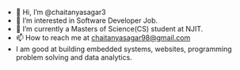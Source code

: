 - 👋 Hi, I’m @chaitanyasagar3
- 👀 I’m interested in Software Developer Job.
- 🌱 I’m currently a Masters of Science(CS) student at NJIT.
- 📫 How to reach me at chaitanyasagar98@gmail.com
- I am good at building embedded systems, websites, programming problem solving and data analytics.

<!---
chaitanyasagar3/chaitanyasagar3 is a ✨ special ✨ repository because its `README.md` (this file) appears on your GitHub profile.
You can click the Preview link to take a look at your changes.
--->
